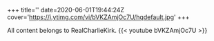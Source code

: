 +++
title=''
date=2020-06-01T19:44:24Z
cover='https://i.ytimg.com/vi/bVKZAmjOc7U/hqdefault.jpg'
+++

All content belongs to RealCharlieKirk.
{{< youtube bVKZAmjOc7U >}}
